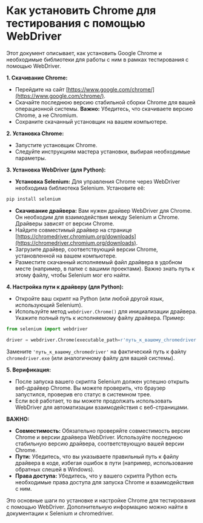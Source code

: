 # Как установить Chrome для тестирования с помощью WebDriver

Этот документ описывает, как установить Google Chrome и необходимые библиотеки для работы с ним в рамках тестирования с помощью WebDriver.

**1. Скачивание Chrome:**

* Перейдите на сайт [https://www.google.com/chrome/](https://www.google.com/chrome/).
* Скачайте последнюю версию стабильной сборки Chrome для вашей операционной системы.  **Важно:**  Убедитесь, что скачиваете версию Chrome, а не Chromium.
* Сохраните скачанный установщик на вашем компьютере.

**2. Установка Chrome:**

* Запустите установщик Chrome.
* Следуйте инструкциям мастера установки, выбирая необходимые параметры.

**3. Установка WebDriver (для Python):**

* **Установка Selenium:**  Для управления Chrome через WebDriver необходима библиотека Selenium. Установите её:

```bash
pip install selenium
```

* **Скачивание драйвера:** Вам нужен драйвер WebDriver для Chrome.  Он необходим для взаимодействия между Selenium и Chrome.  Драйверы зависят от версии Chrome.
* Найдите совместимый драйвер на странице [https://chromedriver.chromium.org/downloads](https://chromedriver.chromium.org/downloads).
* Загрузите драйвер, соответствующий версии Chrome, установленной на вашем компьютере.
* Разместите скачанный исполняемый файл драйвера в удобном месте (например, в папке с вашими проектами).  Важно знать путь к этому файлу, чтобы Selenium мог его найти.


**4. Настройка пути к драйверу (для Python):**

* Откройте ваш скрипт на Python (или любой другой язык, использующий Selenium).
* Используйте метод `webdriver.Chrome()` для инициализации драйвера.  Укажите полный путь к исполняемому файлу драйвера.  Пример:

```python
from selenium import webdriver

driver = webdriver.Chrome(executable_path=r'путь_к_вашему_chromedriver')
```

Замените `'путь_к_вашему_chromedriver'` на фактический путь к файлу `chromedriver.exe` (или аналогичному файлу для вашей системы).

**5. Верификация:**

* После запуска вашего скрипта Selenium должен успешно открыть веб-драйвер Chrome.  Вы можете проверить, что браузер запустился, проверив его статус в системном трее.
* Если всё работает, то вы можете продолжать использовать WebDriver для автоматизации взаимодействия с веб-страницами.


**ВАЖНО:**

* **Совместимость:**  Обязательно проверяйте совместимость версии Chrome и версии драйвера WebDriver.  Используйте последнюю стабильную версию драйвера, соответствующую вашей версии Chrome.
* **Пути:**  Убедитесь, что вы указываете правильный путь к файлу драйвера в коде, избегая ошибок в пути (например, использование обратных слешей в Windows).
* **Права доступа:**  Убедитесь, что у вашего скрипта Python есть необходимые права доступа для запуска Chrome и взаимодействия с ним.

Это основные шаги по установке и настройке Chrome для тестирования с помощью WebDriver.  Дополнительную информацию можно найти в документации к Selenium и chromedriver.